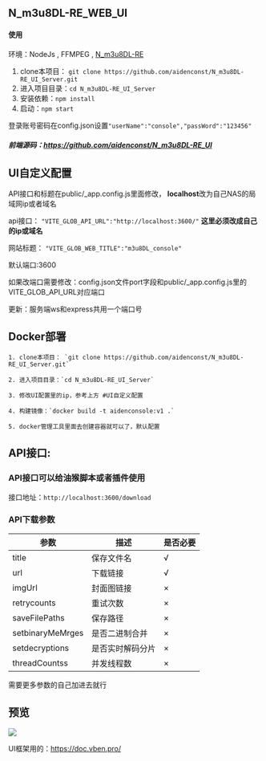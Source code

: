 ## N_m3u8DL-RE_WEB_UI
#### 使用
环境：NodeJs , FFMPEG , <a href="https://github.com/nilaoda/N_m3u8DL-RE">N_m3u8DL-RE</a>

1. clone本项目： `git clone https://github.com/aidenconst/N_m3u8DL-RE_UI_Server.git`
2. 进入项目目录：`cd N_m3u8DL-RE_UI_Server`
3. 安装依赖：`npm install`
4. 启动：`npm start`

登录账号密码在config.json设置`"userName":"console","passWord":"123456"`
##### 前端源码：https://github.com/aidenconst/N_m3u8DL-RE_UI
## UI自定义配置
API接口和标题在public/_app.config.js里面修改，
**localhost**改为自己NAS的局域网ip或者域名

api接口： `"VITE_GLOB_API_URL":"http://localhost:3600/"` **这里必须改成自己的ip或域名**


网站标题： `"VITE_GLOB_WEB_TITLE":"m3u8DL_console"`

默认端口:3600

如果改端口需要修改：config.json文件port字段和public/_app.config.js里的VITE_GLOB_API_URL对应端口


更新：服务端ws和express共用一个端口号

## Docker部署
    1. clone本项目： `git clone https://github.com/aidenconst/N_m3u8DL-RE_UI_Server.git`

    2. 进入项目目录：`cd N_m3u8DL-RE_UI_Server`

    3. 修改UI配置里的ip，参考上方 #UI自定义配置

    4. 构建镜像：`docker build -t aidenconsole:v1 .`

    5. docker管理工具里面去创建容器就可以了，默认配置
## API接口:

### API接口可以给油猴脚本或者插件使用
接口地址：`http://localhost:3600/download`
### API下载参数
参数  | 描述  | 是否必要
 ---- | ----- | ------  
title  | 保存文件名 | √
url  | 下载链接 | √
imgUrl  | 封面图链接 | ×
retrycounts  | 重试次数 | ×
saveFilePaths  | 保存路径 | ×
setbinaryMeMrges  | 是否二进制合并 | ×
setdecryptions  | 是否实时解码分片 | ×
threadCountss  | 并发线程数 | ×


需要更多参数的自己加进去就行
## 预览
<img src="https://github.com/aidenconst/N_m3u8DL-RE_WEB_UI/blob/d67176fb2682ad3c1b1a7d9f82a65b2f3e8946aa/1.PNG">

UI框架用的：https://doc.vben.pro/

